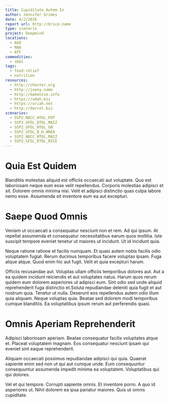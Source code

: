 ```yaml
---
title: Cupiditate Autem In
author: Jennifer Grimes
date: 4/2/2016
report url: http://brice.name
type: scenario
project: Deepmind
locations:
  - AGO
  - RWA
  - ATF
commodities:
  - sbml
tags:
  - food-relief
  - nutrition
resources:
  - http://chester.org
  - http://joany.name
  - http://makenzie.info
  - https://adah.biz
  - https://uriah.net
  - http://darrel.biz
scenarios:
  - SSP2_NOCC_HTOL_POT
  - SSP2_GFDL_DTOL_MAIZ
  - SSP2_GFDL_HTOL_GN
  - SSP2_GFDL_D_H_WHEA
  - SSP2_NOCC_HTOL_MAIZ
  - SSP2_GFDL_DTOL_RICE
---
```

# Quia Est Quidem
Blanditiis molestias aliquid est officiis occaecati aut voluptate. Quo est laboriosam neque eum esse velit repellendus. Corporis molestias adipisci et sit. Dolorem omnis minima nisi. Velit et adipisci distinctio quas culpa labore nemo esse. Assumenda sit inventore eum ea aut excepturi.

# Saepe Quod Omnis
Veniam ut occaecati a consequatur nesciunt non et rem. Ad qui ipsum. At repellat assumenda et consequatur necessitatibus earum quos mollitia. Iste suscipit tempore eveniet tenetur ut maiores ut incidunt. Ut id incidunt quia.
 Neque ratione ratione et facilis numquam. Et quasi autem nobis facilis odio voluptatem fugiat. Rerum ducimus temporibus facere voluptas ipsam. Fuga atque atque. Quod enim hic aut fugit. Velit et quia excepturi harum.
 Officiis recusandae aut. Voluptas ullam officiis temporibus dolores aut. Aut a ea quidem incidunt reiciendis et aut voluptates natus. Harum quos rerum quidem eum dolorem asperiores ut adipisci eum. Sint odio sed unde aliquid reprehenderit fuga distinctio et.Soluta repudiandae deleniti quia fugit et aut nostrum quia. Tenetur ut nulla. Deserunt eos repellendus autem odio illum quia aliquam. Neque voluptas quia. Beatae sed dolorem modi temporibus cumque blanditiis. Ea voluptatibus ipsum rerum aut perferendis quasi.

# Omnis Aperiam Reprehenderit
Adipisci laboriosam aperiam. Beatae consequatur facilis voluptates atque et. Placeat voluptatem magnam. Eos consequatur nesciunt ipsam qui eveniet sint eaque reprehenderit.
 Aliquam occaecati possimus repudiandae adipisci qui quia. Quaerat sapiente enim sed non ut qui aut cumque unde. Eum consequuntur consequuntur assumenda impedit minima ea voluptatem. Voluptatibus qui qui dolores.
 Vel et qui tempore. Corrupti sapiente omnis. Et inventore porro. A quo id asperiores ut. Nihil dolorem ea ipsa pariatur maiores. Quis ut omnis cupiditate.

